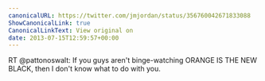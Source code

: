 ```yaml
---
canonicalURL: https://twitter.com/jmjordan/status/356760042671833088
ShowCanonicalLink: true
CanonicalLinkText: View original on
date: 2013-07-15T12:59:57+00:00
---
```

RT @pattonoswalt: If you guys aren't binge-watching ORANGE IS THE NEW BLACK, then I don't know what to do with you.